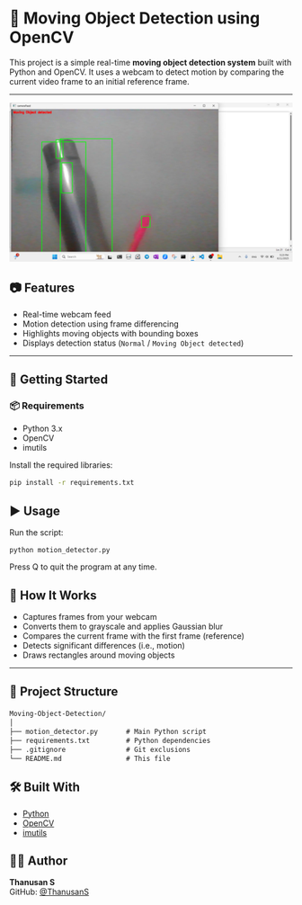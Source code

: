 # 🎯 Moving Object Detection using OpenCV

This project is a simple real-time **moving object detection system** built with Python and OpenCV. It uses a webcam to detect motion by comparing the current video frame to an initial reference frame.

---

![Motion Detection Demo](motion_detector.jpg)     


## 📷 Features

- Real-time webcam feed
- Motion detection using frame differencing
- Highlights moving objects with bounding boxes
- Displays detection status (`Normal` / `Moving Object detected`)

---

## 🚀 Getting Started

### 📦 Requirements

- Python 3.x
- OpenCV
- imutils

Install the required libraries:

```bash
pip install -r requirements.txt
```

## ▶️ Usage
Run the script:
```
python motion_detector.py
```

Press Q to quit the program at any time.


## 🧠 How It Works
- Captures frames from your webcam
- Converts them to grayscale and applies Gaussian blur
- Compares the current frame with the first frame (reference)
- Detects significant differences (i.e., motion)
- Draws rectangles around moving objects

---
## 📁 Project Structure
```
Moving-Object-Detection/
│
├── motion_detector.py       # Main Python script
├── requirements.txt         # Python dependencies
├── .gitignore               # Git exclusions
└── README.md                # This file

```


## 🛠 Built With

- [Python](https://www.python.org/)
- [OpenCV](https://opencv.org/)
- [imutils](https://github.com/jrosebr1/imutils)

## 🙋‍♂️ Author

**Thanusan S**  
GitHub: [@ThanusanS](https://github.com/ThanusanS)


